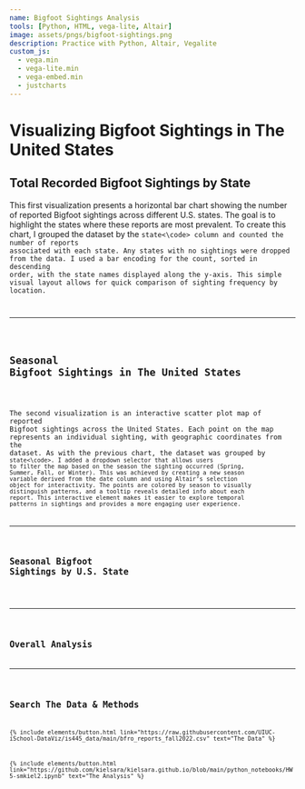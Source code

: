 ```yaml
---
name: Bigfoot Sightings Analysis
tools: [Python, HTML, vega-lite, Altair]
image: assets/pngs/bigfoot-sightings.png
description: Practice with Python, Altair, Vegalite
custom_js:
  - vega.min
  - vega-lite.min
  - vega-embed.min
  - justcharts
---
```


# Visualizing Bigfoot Sightings in The United States

## Total Recorded Bigfoot Sightings by State
<vegachart schema-url="{{ site.baseurl }}/assets/json/chart1.json" style="width: 100%"></vegachart>
This first visualization presents a horizontal bar chart showing the number of reported Bigfoot sightings across different U.S. states. The goal is to highlight the states where these reports are most prevalent. To create this chart, I grouped the dataset by the <code>state<\code> column and counted the number of reports associated with each state. Any states with no sightings were dropped from the data. I used a bar encoding for the count, sorted in descending order, with the state names displayed along the y-axis. This simple visual layout allows for quick comparison of sighting frequency by location.

<hr>

## Seasonal Bigfoot Sightings in The United States
<vegachart schema-url="{{ site.baseurl }}/assets/json/chart2.json" style="width: 100%"></vegachart>
The second visualization is an interactive scatter plot map of reported Bigfoot sightings across the United States. Each point on the map represents an individual sighting, with geographic coordinates from the dataset. As with the previous chart, the dataset was grouped by <code>state<\code>. I added a dropdown selector that allows users to filter the map based on the season the sighting occurred (Spring, Summer, Fall, or Winter). This was achieved by creating a new season variable derived from the date column and using Altair’s selection object for interactivity. The points are colored by season to visually distinguish patterns, and a tooltip reveals detailed info about each report. This interactive element makes it easier to explore temporal patterns in sightings and provides a more engaging user experience.

<hr>

## Seasonal Bigfoot Sightings by U.S. State
<vegachart schema-url="{{ site.baseurl }}/assets/json/chart3.json" style="width: 100%"></vegachart>

<hr>

## Overall Analysis


<hr>

## Search The Data & Methods

<div class="left">
{% include elements/button.html link="https://raw.githubusercontent.com/UIUC-iSchool-DataViz/is445_data/main/bfro_reports_fall2022.csv" text="The Data" %}
</div>

<div class="right">
{% include elements/button.html link="https://github.com/kielsara/kielsara.github.io/blob/main/python_notebooks/HW5-smkiel2.ipynb" text="The Analysis" %}
</div>

